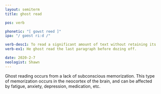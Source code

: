 ```yaml
---
layout: semiterm
title: ghost read

pos: verb

phonetic: "[ gowst reed ]"
ipa: "/ gəʊst riːd /"

verb-desc1: To read a significant amount of text without retaining its content; to immediately forget what one just read.
verb-ex1: He ghost read the last paragraph before dozing off.

date: 2020-2-7
neologist: Shawn
---
```


<p class="info-text">Ghost reading occurs from a lack of subconscious memorization. This type of memorization occurs in the neocortex of the brain, and can be affected by fatigue, anxiety, depression, medication, etc.</p>